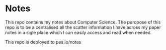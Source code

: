 # Notes

This repo contains my notes about Computer Science. The puropose of this repo is to be a centralised all the scatter information I have across my paper notes in a sigle place which I can easily access and read when needed. 

This repo is deployed to pes.io/notes
